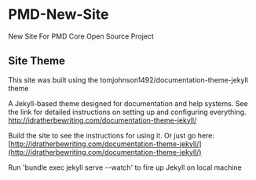 # PMD-New-Site
New Site For PMD Core Open Source Project

## Site Theme

This site was built using the tomjohnson1492/documentation-theme-jekyll theme

A Jekyll-based theme designed for documentation and help systems. See the link for detailed instructions on setting up and configuring everything. http://idratherbewriting.com/documentation-theme-jekyll/


Build the site to see the instructions for using it. Or just go here: [http://idratherbewriting.com/documentation-theme-jekyll/](http://idratherbewriting.com/documentation-theme-jekyll/)

Run 'bundle exec jekyll serve --watch' to fire up Jekyll on local machine

